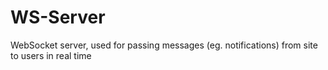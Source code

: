 WS-Server
=========

WebSocket server, used for passing messages (eg. notifications) from site to users in real time
